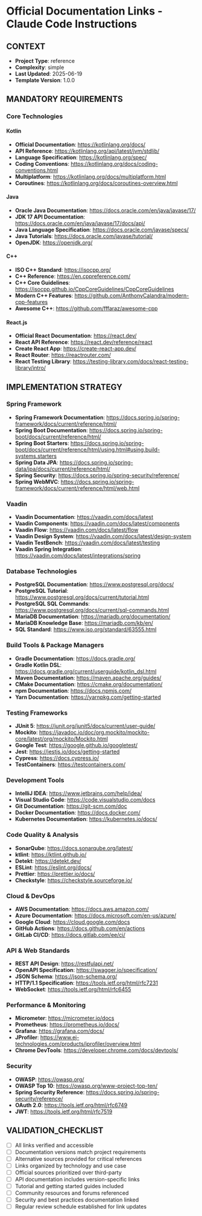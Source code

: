 # Official Documentation Links - Claude Code Instructions

## CONTEXT
- **Project Type**: reference
- **Complexity**: simple
- **Last Updated**: 2025-06-19
- **Template Version**: 1.0.0

## MANDATORY REQUIREMENTS

### Core Technologies

#### Kotlin
- **Official Documentation**: https://kotlinlang.org/docs/
- **API Reference**: https://kotlinlang.org/api/latest/jvm/stdlib/
- **Language Specification**: https://kotlinlang.org/spec/
- **Coding Conventions**: https://kotlinlang.org/docs/coding-conventions.html
- **Multiplatform**: https://kotlinlang.org/docs/multiplatform.html
- **Coroutines**: https://kotlinlang.org/docs/coroutines-overview.html

#### Java
- **Oracle Java Documentation**: https://docs.oracle.com/en/java/javase/17/
- **JDK 17 API Documentation**: https://docs.oracle.com/en/java/javase/17/docs/api/
- **Java Language Specification**: https://docs.oracle.com/javase/specs/
- **Java Tutorials**: https://docs.oracle.com/javase/tutorial/
- **OpenJDK**: https://openjdk.org/

#### C++
- **ISO C++ Standard**: https://isocpp.org/
- **C++ Reference**: https://en.cppreference.com/
- **C++ Core Guidelines**: https://isocpp.github.io/CppCoreGuidelines/CppCoreGuidelines
- **Modern C++ Features**: https://github.com/AnthonyCalandra/modern-cpp-features
- **Awesome C++**: https://github.com/fffaraz/awesome-cpp

#### React.js
- **Official React Documentation**: https://react.dev/
- **React API Reference**: https://react.dev/reference/react
- **Create React App**: https://create-react-app.dev/
- **React Router**: https://reactrouter.com/
- **React Testing Library**: https://testing-library.com/docs/react-testing-library/intro/

## IMPLEMENTATION STRATEGY

### Spring Framework
- **Spring Framework Documentation**: https://docs.spring.io/spring-framework/docs/current/reference/html/
- **Spring Boot Documentation**: https://docs.spring.io/spring-boot/docs/current/reference/html/
- **Spring Boot Starters**: https://docs.spring.io/spring-boot/docs/current/reference/html/using.html#using.build-systems.starters
- **Spring Data JPA**: https://docs.spring.io/spring-data/jpa/docs/current/reference/html/
- **Spring Security**: https://docs.spring.io/spring-security/reference/
- **Spring WebMVC**: https://docs.spring.io/spring-framework/docs/current/reference/html/web.html

### Vaadin
- **Vaadin Documentation**: https://vaadin.com/docs/latest
- **Vaadin Components**: https://vaadin.com/docs/latest/components
- **Vaadin Flow**: https://vaadin.com/docs/latest/flow
- **Vaadin Design System**: https://vaadin.com/docs/latest/design-system
- **Vaadin TestBench**: https://vaadin.com/docs/latest/testing
- **Vaadin Spring Integration**: https://vaadin.com/docs/latest/integrations/spring

### Database Technologies
- **PostgreSQL Documentation**: https://www.postgresql.org/docs/
- **PostgreSQL Tutorial**: https://www.postgresql.org/docs/current/tutorial.html
- **PostgreSQL SQL Commands**: https://www.postgresql.org/docs/current/sql-commands.html
- **MariaDB Documentation**: https://mariadb.org/documentation/
- **MariaDB Knowledge Base**: https://mariadb.com/kb/en/
- **SQL Standard**: https://www.iso.org/standard/63555.html

### Build Tools & Package Managers
- **Gradle Documentation**: https://docs.gradle.org/
- **Gradle Kotlin DSL**: https://docs.gradle.org/current/userguide/kotlin_dsl.html
- **Maven Documentation**: https://maven.apache.org/guides/
- **CMake Documentation**: https://cmake.org/documentation/
- **npm Documentation**: https://docs.npmjs.com/
- **Yarn Documentation**: https://yarnpkg.com/getting-started

### Testing Frameworks
- **JUnit 5**: https://junit.org/junit5/docs/current/user-guide/
- **Mockito**: https://javadoc.io/doc/org.mockito/mockito-core/latest/org/mockito/Mockito.html
- **Google Test**: https://google.github.io/googletest/
- **Jest**: https://jestjs.io/docs/getting-started
- **Cypress**: https://docs.cypress.io/
- **TestContainers**: https://testcontainers.com/

### Development Tools
- **IntelliJ IDEA**: https://www.jetbrains.com/help/idea/
- **Visual Studio Code**: https://code.visualstudio.com/docs
- **Git Documentation**: https://git-scm.com/doc
- **Docker Documentation**: https://docs.docker.com/
- **Kubernetes Documentation**: https://kubernetes.io/docs/

### Code Quality & Analysis
- **SonarQube**: https://docs.sonarqube.org/latest/
- **ktlint**: https://ktlint.github.io/
- **Detekt**: https://detekt.dev/
- **ESLint**: https://eslint.org/docs/
- **Prettier**: https://prettier.io/docs/
- **Checkstyle**: https://checkstyle.sourceforge.io/

### Cloud & DevOps
- **AWS Documentation**: https://docs.aws.amazon.com/
- **Azure Documentation**: https://docs.microsoft.com/en-us/azure/
- **Google Cloud**: https://cloud.google.com/docs
- **GitHub Actions**: https://docs.github.com/en/actions
- **GitLab CI/CD**: https://docs.gitlab.com/ee/ci/

### API & Web Standards
- **REST API Design**: https://restfulapi.net/
- **OpenAPI Specification**: https://swagger.io/specification/
- **JSON Schema**: https://json-schema.org/
- **HTTP/1.1 Specification**: https://tools.ietf.org/html/rfc7231
- **WebSocket**: https://tools.ietf.org/html/rfc6455

### Performance & Monitoring
- **Micrometer**: https://micrometer.io/docs
- **Prometheus**: https://prometheus.io/docs/
- **Grafana**: https://grafana.com/docs/
- **JProfiler**: https://www.ej-technologies.com/products/jprofiler/overview.html
- **Chrome DevTools**: https://developer.chrome.com/docs/devtools/

### Security
- **OWASP**: https://owasp.org/
- **OWASP Top 10**: https://owasp.org/www-project-top-ten/
- **Spring Security Reference**: https://docs.spring.io/spring-security/reference/
- **OAuth 2.0**: https://tools.ietf.org/html/rfc6749
- **JWT**: https://tools.ietf.org/html/rfc7519

## VALIDATION_CHECKLIST
- [ ] All links verified and accessible
- [ ] Documentation versions match project requirements
- [ ] Alternative sources provided for critical references
- [ ] Links organized by technology and use case
- [ ] Official sources prioritized over third-party
- [ ] API documentation includes version-specific links
- [ ] Tutorial and getting started guides included
- [ ] Community resources and forums referenced
- [ ] Security and best practices documentation linked
- [ ] Regular review schedule established for link updates
